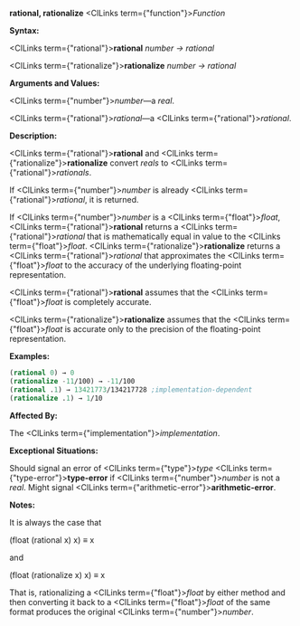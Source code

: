 **rational, rationalize** <ClLinks  term={"function"}><i>Function</i></ClLinks> 



**Syntax:** 



<ClLinks  term={"rational"}><b>rational</b></ClLinks> *number → rational* 



<ClLinks  term={"rationalize"}><b>rationalize</b></ClLinks> *number → rational* 



**Arguments and Values:** 



<ClLinks  term={"number"}><i>number</i></ClLinks>—a *real*. 



<ClLinks  term={"rational"}><i>rational</i></ClLinks>—a <ClLinks  term={"rational"}><i>rational</i></ClLinks>. 



**Description:** 



<ClLinks  term={"rational"}><b>rational</b></ClLinks> and <ClLinks  term={"rationalize"}><b>rationalize</b></ClLinks> convert *reals* to <ClLinks  term={"rational"}><i>rationals</i></ClLinks>. 



If <ClLinks  term={"number"}><i>number</i></ClLinks> is already <ClLinks  term={"rational"}><i>rational</i></ClLinks>, it is returned. 



If <ClLinks  term={"number"}><i>number</i></ClLinks> is a <ClLinks  term={"float"}><i>float</i></ClLinks>, <ClLinks  term={"rational"}><b>rational</b></ClLinks> returns a <ClLinks  term={"rational"}><i>rational</i></ClLinks> that is mathematically equal in value to the <ClLinks  term={"float"}><i>float</i></ClLinks>. <ClLinks  term={"rationalize"}><b>rationalize</b></ClLinks> returns a <ClLinks  term={"rational"}><i>rational</i></ClLinks> that approximates the <ClLinks  term={"float"}><i>float</i></ClLinks> to the accuracy of the underlying floating-point representation. 



<ClLinks  term={"rational"}><b>rational</b></ClLinks> assumes that the <ClLinks  term={"float"}><i>float</i></ClLinks> is completely accurate. 



<ClLinks  term={"rationalize"}><b>rationalize</b></ClLinks> assumes that the <ClLinks  term={"float"}><i>float</i></ClLinks> is accurate only to the precision of the floating-point representation. 



**Examples:**
```lisp
(rational 0) → 0 
(rationalize -11/100) → -11/100 
(rational .1) → 13421773/134217728 ;implementation-dependent 
(rationalize .1) → 1/10 
```
**Affected By:** 



The <ClLinks  term={"implementation"}><i>implementation</i></ClLinks>. 



**Exceptional Situations:** 



Should signal an error of <ClLinks  term={"type"}><i>type</i></ClLinks> <ClLinks  term={"type-error"}><b>type-error</b></ClLinks> if <ClLinks  term={"number"}><i>number</i></ClLinks> is not a *real*. Might signal <ClLinks  term={"arithmetic-error"}><b>arithmetic-error</b></ClLinks>. 



 



 



**Notes:** 



It is always the case that 



(float (rational x) x) *≡* x 



and 



(float (rationalize x) x) *≡* x 



That is, rationalizing a <ClLinks  term={"float"}><i>float</i></ClLinks> by either method and then converting it back to a <ClLinks  term={"float"}><i>float</i></ClLinks> of the same format produces the original <ClLinks  term={"number"}><i>number</i></ClLinks>. 



